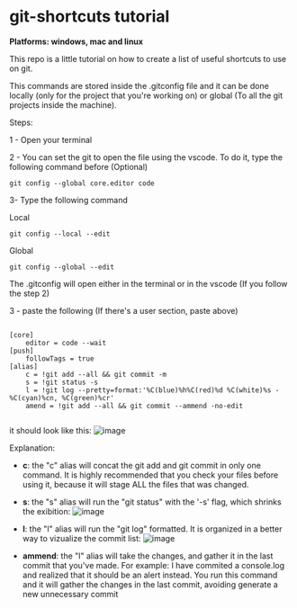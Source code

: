 # git-shortcuts tutorial

<b>Platforms: windows, mac and linux</b>

This repo is a little tutorial on how to create a list of useful shortcuts to use on git.

This commands are stored inside the .gitconfig file and it can be done locally (only for the project that you're working on) or global (To all the git projects inside the machine).

Steps:

1 - Open your terminal

2 - You can set the git to open the file using the vscode. To do it, type the following command before (Optional)
  ```  
  git config --global core.editor code
  ```

3- Type the following command

  
  Local
  ```
  git config --local --edit
  ```
  
  
  Global
  ```
  git config --global --edit
  ```
  
  The .gitconfig will open either in the terminal or in the vscode (If you follow the step 2)


3 - paste the following (If there's a user section, paste above)

```

[core]
	editor = code --wait
[push]
	followTags = true
[alias]
	c = !git add --all && git commit -m
	s = !git status -s
	l = !git log --pretty=format:'%C(blue)%h%C(red)%d %C(white)%s - %C(cyan)%cn, %C(green)%cr'
	amend = !git add --all && git commit --ammend -no-edit	
  
  ```
  
  it should look like this:
  ![image](https://user-images.githubusercontent.com/60946104/194795963-ba13f055-5f41-4e54-bcfe-7a7644e78414.png)

  
  
  Explanation:
   
  - <b>c</b>: the "c" alias will concat the git add and git commit in only one command. It is highly recommended that you check your files before using it, because it will stage ALL the files that was changed.
  
  - <b>s</b>: the "s" alias will run the "git status" with the '-s' flag, which shrinks the exibition:
  ![image](https://user-images.githubusercontent.com/60946104/194796991-410df712-fba0-4aea-938e-67b85970d049.png)

  - <b>l</b>: the "l" alias will run the "git log" formatted. It is organized in a better way to vizualize the commit list:
  ![image](https://user-images.githubusercontent.com/60946104/194797166-708673f7-bfd5-44d9-b9a2-512af0af0393.png)
  
  - <b>ammend</b>: the "l" alias will take the changes, and gather it in the last commit that you've made. For example: I have commited a console.log and realized that it should be an alert instead. You run this command and it will gather the changes in the last commit, avoiding generate a new unnecessary commit
